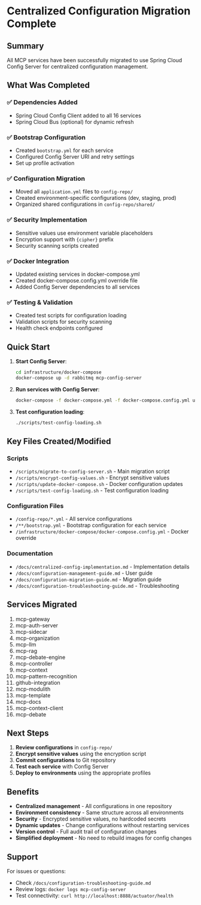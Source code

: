 # Centralized Configuration Migration Complete

## Summary

All MCP services have been successfully migrated to use Spring Cloud Config Server for centralized configuration management.

## What Was Completed

### ✅ Dependencies Added
- Spring Cloud Config Client added to all 16 services
- Spring Cloud Bus (optional) for dynamic refresh

### ✅ Bootstrap Configuration
- Created `bootstrap.yml` for each service
- Configured Config Server URI and retry settings
- Set up profile activation

### ✅ Configuration Migration
- Moved all `application.yml` files to `config-repo/`
- Created environment-specific configurations (dev, staging, prod)
- Organized shared configurations in `config-repo/shared/`

### ✅ Security Implementation
- Sensitive values use environment variable placeholders
- Encryption support with `{cipher}` prefix
- Security scanning scripts created

### ✅ Docker Integration
- Updated existing services in docker-compose.yml
- Created docker-compose.config.yml override file
- Added Config Server dependencies to all services

### ✅ Testing & Validation
- Created test scripts for configuration loading
- Validation scripts for security scanning
- Health check endpoints configured

## Quick Start

1. **Start Config Server**:
   ```bash
   cd infrastructure/docker-compose
   docker-compose up -d rabbitmq mcp-config-server
   ```

2. **Run services with Config Server**:
   ```bash
   docker-compose -f docker-compose.yml -f docker-compose.config.yml up -d
   ```

3. **Test configuration loading**:
   ```bash
   ./scripts/test-config-loading.sh
   ```

## Key Files Created/Modified

### Scripts
- `/scripts/migrate-to-config-server.sh` - Main migration script
- `/scripts/encrypt-config-values.sh` - Encrypt sensitive values
- `/scripts/update-docker-compose.sh` - Docker configuration updates
- `/scripts/test-config-loading.sh` - Test configuration loading

### Configuration Files
- `/config-repo/*.yml` - All service configurations
- `/**/bootstrap.yml` - Bootstrap configuration for each service
- `/infrastructure/docker-compose/docker-compose.config.yml` - Docker override

### Documentation
- `/docs/centralized-config-implementation.md` - Implementation details
- `/docs/configuration-management-guide.md` - User guide
- `/docs/configuration-migration-guide.md` - Migration guide
- `/docs/configuration-troubleshooting-guide.md` - Troubleshooting

## Services Migrated

1. mcp-gateway
2. mcp-auth-server
3. mcp-sidecar
4. mcp-organization
5. mcp-llm
6. mcp-rag
7. mcp-debate-engine
8. mcp-controller
9. mcp-context
10. mcp-pattern-recognition
11. github-integration
12. mcp-modulith
13. mcp-template
14. mcp-docs
15. mcp-context-client
16. mcp-debate

## Next Steps

1. **Review configurations** in `config-repo/`
2. **Encrypt sensitive values** using the encryption script
3. **Commit configurations** to Git repository
4. **Test each service** with Config Server
5. **Deploy to environments** using the appropriate profiles

## Benefits

- **Centralized management** - All configurations in one repository
- **Environment consistency** - Same structure across all environments
- **Security** - Encrypted sensitive values, no hardcoded secrets
- **Dynamic updates** - Change configurations without restarting services
- **Version control** - Full audit trail of configuration changes
- **Simplified deployment** - No need to rebuild images for config changes

## Support

For issues or questions:
- Check `/docs/configuration-troubleshooting-guide.md`
- Review logs: `docker logs mcp-config-server`
- Test connectivity: `curl http://localhost:8888/actuator/health`